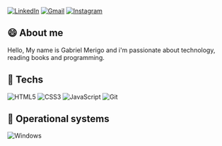 
[linkedin-shield]: https://img.shields.io/badge/-LinkedIn-c14438?style=flat-square&logo=linkedin&colorB=2867B2
[linkedin-url]: https://www.linkedin.com/in/gabrielmerigo/

[gmail-shield]: https://img.shields.io/badge/-Gmail-c14438?style=flat-square&logo=Gmail&colorB=FD1D1D&logoColor=white
[gmail-url]: mailto:gabriel.merigo.dev@gmail.com

[instagram-shield]: https://img.shields.io/badge/-Instagram-c14438?style=flat-square&logo=Instagram&colorB=833AB4&logoColor=white
[instagram-url]: https://www.instagram.com/dev.gabriel_merigo/?hl=pt-br

[![LinkedIn][linkedin-shield]][linkedin-url]
[![Gmail][gmail-shield]][gmail-url]
[![Instagram][instagram-shield]][instagram-url]
## :smile: About me
Hello, My name is Gabriel Merigo and i'm passionate about technology, reading books and programming. 

## :balloon: Techs
![HTML5](https://img.shields.io/badge/-HTML5-E34F26?style=flat-square&logo=html5&logoColor=white)
![CSS3](https://img.shields.io/badge/-CSS3-549FDE?style=flat-square&logo=css3&logoColor=white)
![JavaScript](https://img.shields.io/badge/-JavaScript-black?style=flat-square&logo=javascript&link=https://github.com/th1ag0-Zz/)
![Git](https://img.shields.io/badge/-Git-F05032?style=flat-square&logo=git&logoColor=white)


## :cherries: Operational systems
![Windows](https://img.shields.io/badge/-Windows-00ADEF?style=flat-square&logo=windows&logoColor=white)

